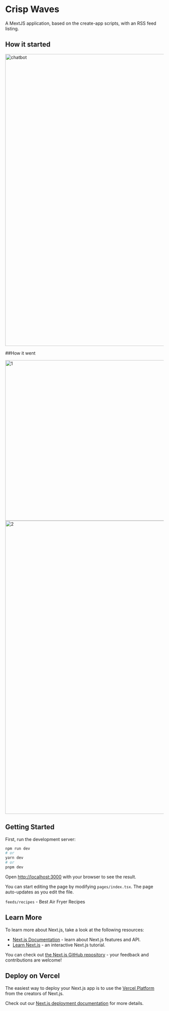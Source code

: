 # Crisp Waves
A MextJS application, based on the create-app scripts, with an RSS feed listing.


## How it started
<img width="926" alt="chatbot" src="https://user-images.githubusercontent.com/47358142/216994737-0ac6ec37-4319-4423-b73a-8d106de50d0c.png">

##How it went

<img width="509" alt="1" src="https://user-images.githubusercontent.com/47358142/216995129-a5f27bc9-ed71-4ea3-a8ae-408cac05ca4b.png">

<img width="930" alt="2" src="https://user-images.githubusercontent.com/47358142/216995124-a1c2a146-f7df-4ce3-89f5-80c5e023899c.png">


## Getting Started

First, run the development server:

```bash
npm run dev
# or
yarn dev
# or
pnpm dev
```

Open [http://localhost:3000](http://localhost:3000) with your browser to see the result.

You can start editing the page by modifying `pages/index.tsx`. The page auto-updates as you edit the file.

`feeds/recipes` - Best Air Fryer Recipes

## Learn More

To learn more about Next.js, take a look at the following resources:

- [Next.js Documentation](https://nextjs.org/docs) - learn about Next.js features and API.
- [Learn Next.js](https://nextjs.org/learn) - an interactive Next.js tutorial.

You can check out [the Next.js GitHub repository](https://github.com/vercel/next.js/) - your feedback and contributions are welcome!

## Deploy on Vercel

The easiest way to deploy your Next.js app is to use the [Vercel Platform](https://vercel.com/new?utm_medium=default-template&filter=next.js&utm_source=create-next-app&utm_campaign=create-next-app-readme) from the creators of Next.js.

Check out our [Next.js deployment documentation](https://nextjs.org/docs/deployment) for more details.
